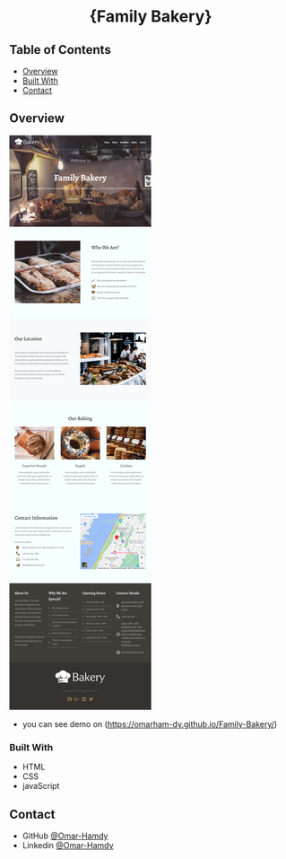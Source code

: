 

<h1 align="center">{Family Bakery}</h1>


<!-- TABLE OF CONTENTS -->

## Table of Contents

- [Overview](#overview)
- [Built With](#built-with)
- [Contact](#contact)

<!-- OVERVIEW -->

## Overview

![screenshot](https://raw.githubusercontent.com/OmarHam-dy/Family-Bakery/main/FamilyBakery.png)


- you can see demo on (https://omarham-dy.github.io/Family-Bakery/)

### Built With

<!-- This section should list any major frameworks that you built your project using. Here are a few examples.-->

- HTML
- CSS
- javaScript



## Contact

- GitHub [@Omar-Hamdy](https://github.com/OmarHam-dy)
- Linkedin [@Omar-Hamdy](https://www.linkedin.com/in/omar-hamdy-159602250?utm_source=share&utm_campaign=share_via&utm_content=profile&utm_medium=android_app)

